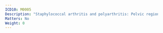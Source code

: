 ```yaml
---
ICD10: M0005
Description: "Staphylococcal arthritis and polyarthritis: Pelvic region and thigh"
Matters: No
Weight: 0
---
```


